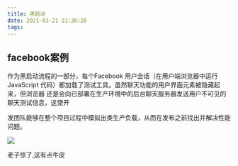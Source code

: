 ```yaml
---
title: 黑启动
date: 2021-01-21 21:38:28
tags:
---
```

## facebook案例

作为黑启动流程的一部分，每个Facebook 用户会话（在用户端浏览器中运行
JavaScript 代码）都加载了测试工具。虽然聊天功能的用户界面元素被隐藏起来，但浏览器
还是会向已部署在生产环境中的后台聊天服务器发送用户不可见的聊天测试信息，这使开

发团队能够在整个项目过程中模拟出类生产负载，从而在发布之前找出并解决性能问题。


![](https://vison-blog.oss-cn-beijing.aliyuncs.com/20210121214126.jpeg)


老子惊了,这有点牛皮


